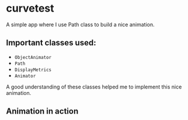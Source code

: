 # curvetest
A simple app where I use Path class to build a nice animation.
## Important classes used:
* `ObjectAnimator`
* `Path` 
* `DisplayMetrics` 
* `Animator`  


A good understanding of these classes helped me to implement this nice animation.

## Animation in action  

